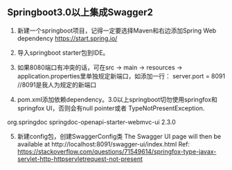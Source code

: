 ## Springboot3.0以上集成Swagger2
1.	新建一个springboot项目，记得一定要选择Maven和右边添加Spring Web dependency
https://start.spring.io/
 
2.	导入springboot starter包到IDE。
   
3.	如果8080端口有冲突的话，可在src -> main -> resources -> application.properties里单独规定新端口，如添加一行：
server.port = 8091 //8091是我人为规定的新端口

4.	pom.xml添加依赖dependency。3.0以上springboot切勿使用springfox和springfox UI，否则会有null pointer或者 TypeNotPresentException.
<dependency>
   <groupId>org.springdoc</groupId>
   <artifactId>springdoc-openapi-starter-webmvc-ui</artifactId>
   <version>2.3.0</version>
</dependency>

5.	新建config包，创建SwaggerConfig类
The Swagger UI page will then be available at http://localhost:8091/swagger-ui/index.html
Ref: https://stackoverflow.com/questions/71549614/springfox-type-javax-servlet-http-httpservletrequest-not-present



